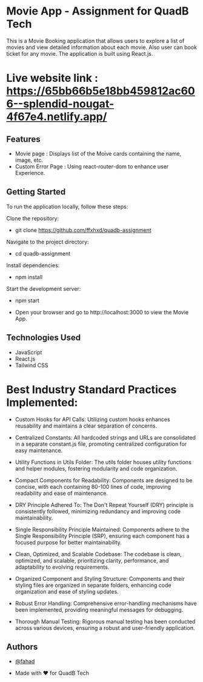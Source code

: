 
# Movie App - Assignment for QuadB Tech

This is a Movie Booking application that allows users to explore a list of movies and view detailed information about each movie. Also user can book ticket for any movie. The application is built using React.js.

# Live website link : <https://65bb66b5e18bb459812ac606--splendid-nougat-4f67e4.netlify.app/>
## Features

- Movie page : Displays list of the Moive cards containing the name, image, etc.
- Custom Error Page : Using react-router-dom to enhance user Experience.

## Getting Started
To run the application locally, follow these steps:

Clone the repository:

- git clone <https://github.com/ffxhxd/quadb-assignment>

Navigate to the project directory:
- cd quadb-assignment

Install dependencies:
- npm install

Start the development server:
- npm start

- Open your browser and go to http://localhost:3000 to view the Movie App.


## Technologies Used

- JavaScript 
- React.js
- Tailwind CSS

# Best Industry Standard Practices Implemented:

- Custom Hooks for API Calls:
Utilizing custom hooks enhances reusability and maintains a clear separation of concerns.

- Centralized Constants:
All hardcoded strings and URLs are consolidated in a separate constant.js file, promoting centralized configuration for easy maintenance.

- Utility Functions in Utils Folder:
The utils folder houses utility functions and helper modules, fostering modularity and code organization.

- Compact Components for Readability:
Components are designed to be concise, with each containing 80-100 lines of code, improving readability and ease of maintenance.

- DRY Principle Adhered To:
The Don't Repeat Yourself (DRY) principle is consistently followed, minimizing redundancy and improving code maintainability.

- Single Responsibility Principle Maintained:
Components adhere to the Single Responsibility Principle (SRP), ensuring each component has a focused purpose for better maintainability.

- Clean, Optimized, and Scalable Codebase:
The codebase is clean, optimized, and scalable, prioritizing clarity, performance, and adaptability to evolving requirements.

- Organized Component and Styling Structure:
Components and their styling files are organized in separate folders, enhancing code organization and ease of styling updates.

- Robust Error Handling:
Comprehensive error-handling mechanisms have been implemented, providing meaningful messages for debugging.

- Thorough Manual Testing:
Rigorous manual testing has been conducted across various devices, ensuring a robust and user-friendly application.
## Authors

- [@fahad](https://www.github.com/ffxhxd)

- Made with ❤️ for QuadB Tech

